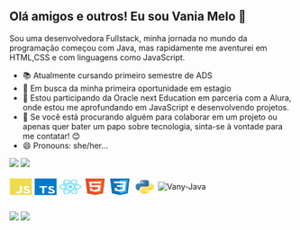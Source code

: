## Olá amigos e outros! Eu sou Vania Melo 👋
Sou uma desenvolvedora Fullstack, minha jornada no mundo da programação começou com Java, mas rapidamente me aventurei em HTML,CSS e com linguagens como JavaScript.

- 📚 Atualmente cursando primeiro semestre de ADS
- 🔭 Em busca da minha primeira oportunidade em estagio
- 🌱 Estou participando da Oracle next Education em parceria com a Alura, onde estou me aprofundando em JavaScript e desenvolvendo projetos.
- 👯 Se você está procurando alguém para colaborar em um projeto ou apenas quer bater um papo sobre tecnologia, sinta-se à vontade para me contatar! 😊
- 😄 Pronouns: she/her...
<div>
  <img height ="150em" src= "![Anurag's GitHub stats](https://github-readme-stats.vercel.app/api?username=vany005&show_icons=true&theme=radical)"/>
  <img height ="150em" src= " [![Top Langs](https://github-readme-stats.vercel.app/api/top-langs/?username=vany005&layout=donut)](https://github.com/anuraghazra/github-readme-stats)"/>
</div>


<div style="display: inline_block"><br>
  <img align="center" alt="Vany-Js" height="30" width="40" src="https://raw.githubusercontent.com/devicons/devicon/master/icons/javascript/javascript-plain.svg">
  <img align="center" alt="Vany-Ts" height="30" width="40" src="https://raw.githubusercontent.com/devicons/devicon/master/icons/typescript/typescript-plain.svg">
  <img align="center" alt="Vany-React" height="30" width="40" src="https://raw.githubusercontent.com/devicons/devicon/master/icons/react/react-original.svg">
  <img align="center" alt="Vany-HTML" height="30" width="40" src="https://raw.githubusercontent.com/devicons/devicon/master/icons/html5/html5-original.svg">
  <img align="center" alt="Vany-CSS" height="30" width="40" src="https://raw.githubusercontent.com/devicons/devicon/master/icons/css3/css3-original.svg">
  <img align="center" alt="Vany-Python" height="30" width="40" src="https://raw.githubusercontent.com/devicons/devicon/master/icons/python/python-original.svg">
  <img align="center" alt="Vany-Java" height="30" width="40" src="https://cdn.jsdelivr.net/gh/devicons/devicon@latest/icons/java/java-original.svg" />
</div>

 ##
 
<div> 
  <a href = "mailto:vaniabeatriz999@gmail.com"><img src="https://img.shields.io/badge/-Gmail-%23333?style=for-the-badge&logo=gmail&logoColor=white" target="_blank"></a>
  <a href="https://www.linkedin.com/in/vania-melo/" target="_blank"><img src="https://img.shields.io/badge/-LinkedIn-%230077B5?style=for-the-badge&logo=linkedin&logoColor=white" target="_blank"></a> 
  
</div>
